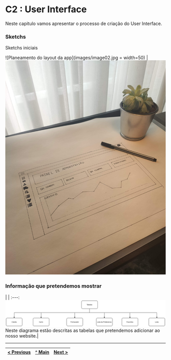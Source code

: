 # C2 : User Interface

Neste capitulo vamos apresentar o processo de criação do User Interface.


### Sketchs

Sketchs iniciais


![Planeamento do layout da app](images/image02.jpg = width=50) | ![Planeamento do layout da app](images/image01.jpg)




### Informação que pretendemos mostrar

| |
:---:
![An alternative description](images/imagem03.png)
Neste diagrama estão descritas as tabelas que pretendemos adicionar ao nosso website.|


---
[< Previous](c1.md) | [^ Main](https://github.com/exemploTrabalho/report) | [Next >](c3.md)
:--- | :---: | ---: 
